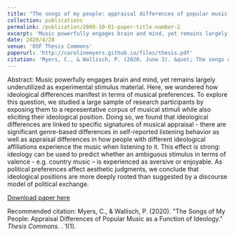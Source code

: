 ```yaml
---
title: "The songs of my people: appraisal differences of popular music as a function of ideology"
collection: publications
permalink: /publication/2009-10-01-paper-title-number-2
excerpt: 'Music powerfully engages brain and mind, yet remains largely underutilized as experimental stimulus material. Here, we wondered how ideological differences manifest in terms of musical preferences. To explore this question, we studied a large sample of research participants by exposing them to a representative corpus of musical stimuli while also eliciting their ideological position. Doing so, we found that ideological differences are linked to specific signatures of musical appraisal - there are significant genre-based differences in self-reported listening behavior as well as appraisal differences in how people with different ideological affiliations experience the music when listening to it. This effect is strong: ideology can be used to predict whether an ambiguous stimulus in terms of valence - e.g. country music – is experienced as aversive or enjoyable. As political preferences affect aesthetic judgments, we conclude that ideological positions are more deeply rooted than suggested by a discourse model of political exchange.'
date: 2020/4/28
venue: 'OSF Thesis Commons'
paperurl: 'http://carolinemyers.github.io/files/thesis.pdf'
citation: 'Myers, C., & Wallisch, P. (2020, June 3). &quot; The songs of my people: appraisal differences of popular music as a function of ideology. &quot; <i> https://doi.org/10.31237/osf.io/rhbyq. 1</i>. 1(1).'
---
```

Abstract: Music powerfully engages brain and mind, yet remains largely underutilized as experimental stimulus material. Here, we wondered how ideological differences manifest in terms of musical preferences. To explore this question, we studied a large sample of research participants by exposing them to a representative corpus of musical stimuli while also eliciting their ideological position. Doing so, we found that ideological differences are linked to specific signatures of musical appraisal - there are significant genre-based differences in self-reported listening behavior as well as appraisal differences in how people with different ideological affiliations experience the music when listening to it. This effect is strong: ideology can be used to predict whether an ambiguous stimulus in terms of valence - e.g. country music – is experienced as aversive or enjoyable. As political preferences affect aesthetic judgments, we conclude that ideological positions are more deeply rooted than suggested by a discourse model of political exchange.

[Download paper here](http://carolinemyers.github.io/files/thesis.pdf)

Recommended citation: Myers, C., & Wallisch, P. (2020). "The Songs of My People: Appraisal Differences of Popular Music as a Function of Ideology." <i>Thesis Commons. </i>. 1(1).